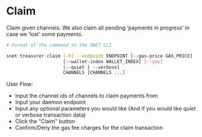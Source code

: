 # Claim

Claim given channels. We also claim all pending ‘payments in progress’ in case we ‘lost’ some payments.

<ImageViewer src="/assets/images/products/AIMarketplace/TUI/PaymentClaimPage.webp" alt="Claim page"/>

```bash
# Format of the command in the SNET CLI

snet treasurer claim [-h] --endpoint ENDPOINT [--gas-price GAS_PRICE]
                     [--wallet-index WALLET_INDEX] [--yes]
                     [--quiet | --verbose]
                     CHANNELS [CHANNELS ...]
```

User Flow:

* Input the channel ids of channels to claim payments from
* Input your daemon endpoint
* Input any optional parameters you would like (And if you would like quiet or verbose transaction data)
* Click the "Claim" button
* Confirm/Deny the gas fee charges for the claim transaction

